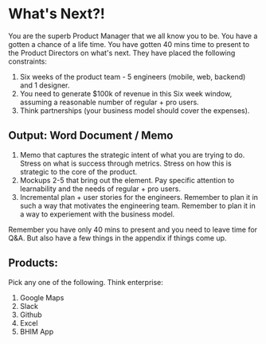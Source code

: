 # What's Next?!

You are the superb Product Manager that we all know you to be. You have a gotten a chance of a life time. You have gotten 40 mins time to present to the Product Directors on what's next. They have placed the following constraints:

1) Six weeks of the product team - 5 engineers (mobile, web, backend) and 1 designer.
2) You need to generate $100k of revenue in this Six week window, assuming a reasonable number of regular + pro users.
3) Think partnerships (your business model should cover the expenses).

## Output: Word Document / Memo

1) Memo that captures the strategic intent of what you are trying to do. Stress on what is success through metrics. Stress on how this is strategic to the core of the product.
2) Mockups 2-5 that bring out the element. Pay specific attention to learnability and the needs of regular + pro users.
3) Incremental plan + user stories for the engineers. Remember to plan it in such a way that motivates the engineering team. Remember to plan it in a way to experiement with the business model.

Remember you have only 40 mins to present and you need to leave time for Q&A. But also have a few things in the appendix if things come up.

## Products:
Pick any one of the following. Think enterprise:

1) Google Maps
2) Slack
3) Github
4) Excel
5) BHIM App
